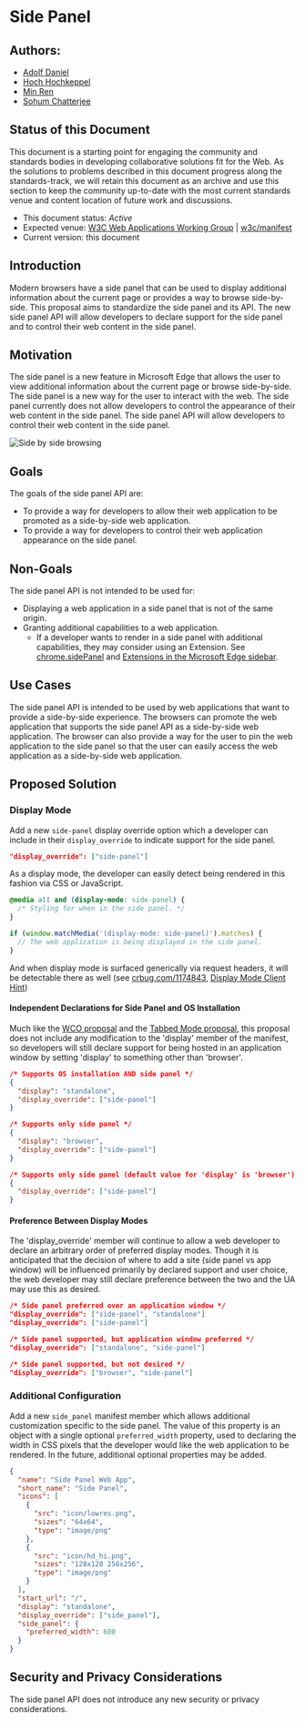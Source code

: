# Side Panel

## Authors:

- [Adolf Daniel](https://github.com/adolfdaniel)
- [Hoch Hochkeppel](https://github.com/mhochk)
- [Min Ren](https://github.com/renmin)
- [Sohum Chatterjee](https://github.com/sohchatt)

## Status of this Document

This document is a starting point for engaging the community and standards
bodies in developing collaborative solutions fit for the Web. As the solutions
to problems described in this document progress along the standards-track, we
will retain this document as an archive and use this section to keep the
community up-to-date with the most current standards venue and content location
of future work and discussions.

- This document status: _Active_
- Expected venue: [W3C Web Applications Working
  Group](https://www.w3.org/2019/webapps/) |
  [w3c/manifest](https://github.com/w3c/manifest/) 
- Current version: this document

## Introduction

Modern browsers have a side panel that can be used to display additional
information about the current page or provides a way to browse side-by-side.
This proposal aims to standardize the side panel and its API. The new side panel
API will allow developers to declare support for the side panel and to control
their web content in the side panel.

## Motivation

The side panel is a new feature in Microsoft Edge that allows the user to view
additional information about the current page or browse side-by-side. The side
panel is a new way for the user to interact with the web. The side panel
currently does not allow developers to control the appearance of their web
content in the side panel. The side panel API will allow developers to control
their web content in the side panel.

![Side by side browsing](side-by-side.png)

## Goals

The goals of the side panel API are:

- To provide a way for developers to allow their web application to be promoted
  as a side-by-side web application.
- To provide a way for developers to control their web application appearance
  on the side panel.

## Non-Goals

The side panel API is not intended to be used for:

- Displaying a web application in a side panel that is not of the same origin.
- Granting additional capabilities to a web application.
  - If a developer wants to render in a side panel with additional capabilities, they may consider using an Extension. See [chrome.sidePanel](https://developer.chrome.com/docs/extensions/reference/sidePanel/) and [Extensions in the Microsoft Edge sidebar](https://learn.microsoft.com/en-us/microsoft-edge/extensions-chromium/developer-guide/sidebar).

## Use Cases

The side panel API is intended to be used by web applications that want to
provide a side-by-side experience. The browsers can promote the web application
that supports the side panel API as a side-by-side web application. The browser
can also provide a way for the user to pin the web application to the side panel
so that the user can easily access the web application as a side-by-side web
application.

## Proposed Solution

### Display Mode

Add a new `side-panel` display override option which a developer can include in their
`display_override` to indicate support for the side panel.

```json
"display_override": ["side-panel"]
```

As a display mode, the developer can easily detect being rendered in this fashion
via CSS or JavaScript.

```css
@media all and (display-mode: side-panel) {
  /* Styling for when in the side panel. */
}
```

```js
if (window.matchMedia('(display-mode: side-panel)').matches) {
  // The web application is being displayed in the side panel.
}
```

And when display mode is surfaced generically via request headers, it will
be detectable there as well (see [crbug.com/1174843](https://crbug.com/1174843),
[Display Mode Client Hint](https://github.com/WICG/manifest-incubations/blob/gh-pages/display_mode-client-hint.md))

#### Independent Declarations for Side Panel and OS Installation

Much like the [WCO proposal](https://github.com/WICG/window-controls-overlay/blob/main/explainer.md) and the [Tabbed Mode proposal](https://github.com/WICG/manifest-incubations/blob/gh-pages/tabbed-mode-explainer.md), this proposal does not include any modification to the 'display' member of the manifest, so developers will
still declare support for being hosted in an application window by setting 'display' to something other than 'browser'.

```json
/* Supports OS installation AND side panel */
{
  "display": "standalone",
  "display_override": ["side-panel"]
}

/* Supports only side panel */
{
  "display": "browser",
  "display_override": ["side-panel"]
}

/* Supports only side panel (default value for 'display' is 'browser') */
{
  "display_override": ["side-panel"]
}
```

#### Preference Between Display Modes

The 'display_override' member will continue to allow a web developer to declare an arbitrary order of preferred display modes. Though it is anticipated that the decision of where to add a site (side panel vs app window) will be influenced primarily by declared support and user choice, the web developer may still declare preference between the two and the UA may use this as desired.

```json
/* Side panel preferred over an application window */
"display_override": ["side-panel", "standalone"]
"display_override": ["side-panel"]

/* Side panel supported, but application window preferred */
"display_override": ["standalone", "side-panel"]

/* Side panel supported, but not desired */
"display_override": ["browser", "side-panel"]
```

### Additional Configuration

Add a new `side_panel` manifest member which allows additional customization
specific to the side panel. The value of this property is an object with a single
optional `preferred_width` property, used to declaring the width in CSS pixels
that the developer would like the web application to be rendered. In the future,
additional optional properties may be added.

```json
{
  "name": "Side Panel Web App",
  "short_name": "Side Panel",
  "icons": [
    {
      "src": "icon/lowres.png",
      "sizes": "64x64",
      "type": "image/png"
    },
    {
      "src": "icon/hd_hi.png",
      "sizes": "128x128 256x256",
      "type": "image/png"
    }
  ],
  "start_url": "/",
  "display": "standalone",
  "display_override": ["side_panel"],
  "side_panel": {
    "preferred_width": 600
  }
}
```

## Security and Privacy Considerations

The side panel API does not introduce any new security or privacy
considerations.
